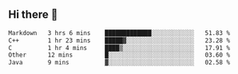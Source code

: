 ## Hi there 👋

 <!--START_SECTION:waka-->

```txt
Markdown   3 hrs 6 mins    █████████████░░░░░░░░░░░░   51.83 %
C++        1 hr 23 mins    █████▓░░░░░░░░░░░░░░░░░░░   23.28 %
C          1 hr 4 mins     ████▒░░░░░░░░░░░░░░░░░░░░   17.91 %
Other      12 mins         █░░░░░░░░░░░░░░░░░░░░░░░░   03.60 %
Java       9 mins          ▓░░░░░░░░░░░░░░░░░░░░░░░░   02.58 %
```

<!--END_SECTION:waka-->

<!--
**ValentinRapp/ValentinRapp** is a ✨ _special_ ✨ repository because its `README.md` (this file) appears on your GitHub profile.

Here are some ideas to get you started:

- 🔭 I’m currently working on ...
- 🌱 I’m currently learning ...
- 👯 I’m looking to collaborate on ...
- 🤔 I’m looking for help with ...
- 💬 Ask me about ...
- 📫 How to reach me: ...
- 😄 Pronouns: ...
- ⚡ Fun fact: ...
-->
